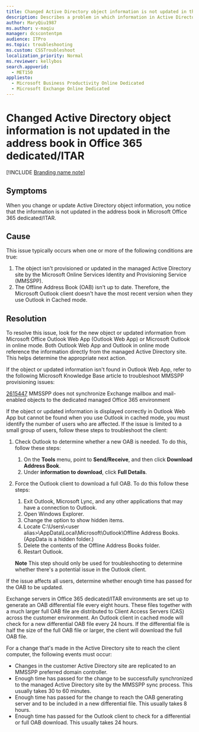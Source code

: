 ```yaml
---
title: Changed Active Directory object information is not updated in the address book in Office 365 dedicated/ITAR
description: Describes a problem in which information in Active Directory is not updated to match the information in the address book in Office 365 dedicated/ITAR. A resolution is provided.
author: MaryQiu1987
ms.author: v-maqiu
manager: dcscontentpm
audience: ITPro
ms.topic: troubleshooting
ms.custom: CSSTroubleshoot
localization_priority: Normal
ms.reviewer: kellybos
search.appverid: 
  - MET150
appliesto: 
  - Microsoft Business Productivity Online Dedicated
  - Microsoft Exchange Online Dedicated
---
```


# Changed Active Directory object information is not updated in the address book in Office 365 dedicated/ITAR

[!INCLUDE [Branding name note](../../../includes/branding-name-note.md)]

##  Symptoms

When you change or update Active Directory object information, you notice that the information is not updated in the address book in Microsoft Office 365 dedicated/ITAR.

##  Cause

This issue typically occurs when one or more of the following conditions are true:

1. The object isn't provisioned or updated in the managed Active Directory site by the Microsoft Online Services Identity and Provisioning Service (MMSSPP).    
2. The Offline Address Book (OAB) isn't up to date. Therefore, the Microsoft Outlook client doesn't have the most recent version when they use Outlook in Cached mode.   


##  Resolution

To resolve this issue, look for the new object or updated information from Microsoft Office Outlook Web App (Outlook Web App) or Microsoft Outlook in online mode. Both Outlook Web App and Outlook in online mode reference the information directly from the managed Active Directory site. This helps determine the appropriate next action.

If the object or updated information isn't found in Outlook Web App, refer to the following Microsoft Knowledge Base article to troubleshoot MMSSPP provisioning issues: 

[2615447](https://support.microsoft.com/help/2615447) MMSSPP does not synchronize Exchange mailbox and mail-enabled objects to the dedicated managed Office 365 environment

If the object or updated information is displayed correctly in Outlook Web App but cannot be found when you use Outlook in cached mode, you must identify the number of users who are affected. If the issue is limited to a small group of users, follow these steps to troubleshoot the client:

1. Check Outlook to determine whether a new OAB is needed. To do this, follow these steps:
   1. On the **Tools** menu, point to **Send/Receive**, and then click **Download Address Book**.    
   2. Under **information to download**, click **Full Details**.   

2. Force the Outlook client to download a full OAB. To do this follow these steps:
   1. Exit Outlook, Microsoft Lync, and any other applications that may have a connection to Outlook.   
   2. Open Windows Explorer.   
   3. Change the option to show hidden items.   
   4. Locate C:\Users\\\<user alias>\AppData\Local\Microsoft\Outlook\Offline Address Books. (AppData is a hidden folder.)   
   5. Delete the contents of the Offline Address Books folder.   
   6. Restart Outlook.    

    **Note** This step should only be used for troubleshooting to determine whether there's a potential issue in the Outlook client.   

If the issue affects all users, determine whether enough time has passed for the OAB to be updated.

Exchange servers in Office 365 dedicated/ITAR environments are set up to generate an OAB differential file every eight hours. These files together with a much larger full OAB file are distributed to Client Access Servers (CAS) across the customer environment. An Outlook client in cached mode will check for a new differential OAB file every 24 hours. If the differential file is half the size of the full OAB file or larger, the client will download the full OAB file.

For a change that's made in the Active Directory site to reach the client computer, the following events must occur:

- Changes in the customer Active Directory site are replicated to an MMSSPP preferred domain controller.    
- Enough time has passed for the change to be successfully synchronized to the managed Active Directory site by the MMSSPP sync process. This usually takes 30 to 60 minutes.   
- Enough time has passed for the change to reach the OAB generating server and to be included in a new differential file. This usually takes 8 hours.   
-  Enough time has passed for the Outlook client to check for a differential or full OAB download. This usually takes 24 hours.   